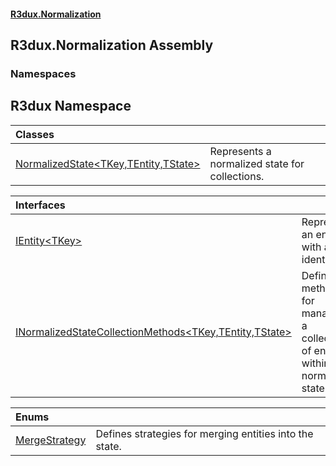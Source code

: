 #### [R3dux.Normalization](R3dux.Normalization.md 'R3dux.Normalization')

## R3dux.Normalization Assembly
### Namespaces

<a name='R3dux'></a>

## R3dux Namespace

| Classes | |
| :--- | :--- |
| [NormalizedState&lt;TKey,TEntity,TState&gt;](NormalizedState_TKey,TEntity,TState_.md 'R3dux.NormalizedState<TKey,TEntity,TState>') | Represents a normalized state for collections. |

| Interfaces | |
| :--- | :--- |
| [IEntity&lt;TKey&gt;](IEntity_TKey_.md 'R3dux.IEntity<TKey>') | Represents an entity with an identifier. |
| [INormalizedStateCollectionMethods&lt;TKey,TEntity,TState&gt;](INormalizedStateCollectionMethods_TKey,TEntity,TState_.md 'R3dux.INormalizedStateCollectionMethods<TKey,TEntity,TState>') | Defines methods for managing a collection of entities within a normalized state. |

| Enums | |
| :--- | :--- |
| [MergeStrategy](MergeStrategy.md 'R3dux.MergeStrategy') | Defines strategies for merging entities into the state. |
